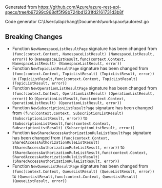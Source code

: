 
Generated from https://github.com/Azure/azure-rest-api-specs/tree/b97299c968df5f99b724bd1231fd2161731d3b8f

Code generator C:\Users\dapzhang\Documents\workspace\autorest.go

## Breaking Changes

- Function `NewNamespaceListResultPage` signature has been changed from `(func(context.Context, NamespaceListResult) (NamespaceListResult, error))` to `(NamespaceListResult,func(context.Context, NamespaceListResult) (NamespaceListResult, error))`
- Function `NewTopicListResultPage` signature has been changed from `(func(context.Context, TopicListResult) (TopicListResult, error))` to `(TopicListResult,func(context.Context, TopicListResult) (TopicListResult, error))`
- Function `NewOperationListResultPage` signature has been changed from `(func(context.Context, OperationListResult) (OperationListResult, error))` to `(OperationListResult,func(context.Context, OperationListResult) (OperationListResult, error))`
- Function `NewSubscriptionListResultPage` signature has been changed from `(func(context.Context, SubscriptionListResult) (SubscriptionListResult, error))` to `(SubscriptionListResult,func(context.Context, SubscriptionListResult) (SubscriptionListResult, error))`
- Function `NewSharedAccessAuthorizationRuleListResultPage` signature has been changed from `(func(context.Context, SharedAccessAuthorizationRuleListResult) (SharedAccessAuthorizationRuleListResult, error))` to `(SharedAccessAuthorizationRuleListResult,func(context.Context, SharedAccessAuthorizationRuleListResult) (SharedAccessAuthorizationRuleListResult, error))`
- Function `NewQueueListResultPage` signature has been changed from `(func(context.Context, QueueListResult) (QueueListResult, error))` to `(QueueListResult,func(context.Context, QueueListResult) (QueueListResult, error))`

